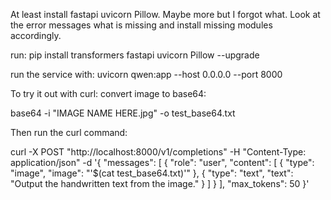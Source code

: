 At least install fastapi uvicorn Pillow. Maybe more but I forgot what. Look at the error messages what is missing and install missing modules accordingly.

run:
pip install transformers fastapi uvicorn Pillow --upgrade



run the service with:
uvicorn qwen:app --host 0.0.0.0 --port 8000



To try it out with curl:
convert image to base64:

base64 -i "IMAGE NAME HERE.jpg" -o test_base64.txt



Then run the curl command:

curl -X POST "http://localhost:8000/v1/completions" -H "Content-Type: application/json" -d '{ "messages": [ { "role": "user", "content": [ { "type": "image", "image": "'$(cat test_base64.txt)'" }, { "type": "text", "text": "Output the handwritten text from the image." } ] } ], "max_tokens": 50 }'
